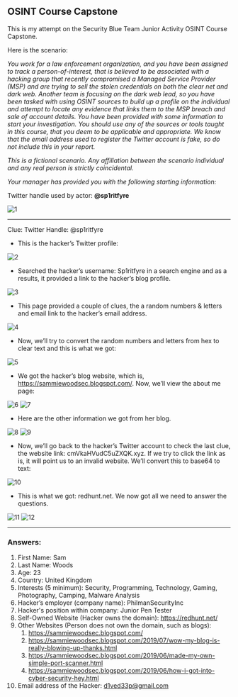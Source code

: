 <h2>OSINT Course Capstone</h2>

This is my attempt on the Security Blue Team Junior Activity OSINT Course Capstone.

Here is the scenario:

*You work for a law enforcement organization, and you have been assigned to track a person-of-interest, that is believed to be associated with a hacking group that recently compromised a Managed Service Provider (MSP) and are trying to sell the stolen credentials on both the clear net and dark web. Another team is focusing on the dark web lead, so you have been tasked with using OSINT sources to build up a profile on the individual and attempt to locate any evidence that links them to the MSP breach and sale of account details. You have been provided with some information to start your investigation. You should use any of the sources or tools taught in this course, that you deem to be applicable and appropriate. We know that the email address used to register the Twitter account is fake, so do not include this in your report.*<br>

*This is a fictional scenario. Any affiliation between the scenario individual and any real person is strictly coincidental.*<br>

*Your manager has provided you with the following starting information:*<br>

Twitter handle used by actor: **@sp1ritfyre**<br>

![1](https://github.com/ButchBytes-sec/ButchBytes-sec/assets/78964580/e6bfc837-7021-48bd-be56-3afe22fd0c43)

---

Clue: Twitter Handle: @sp1ritfyre<br>

- This is the hacker’s Twitter profile:

![2](https://github.com/ButchBytes-sec/ButchBytes-sec/assets/78964580/ab38a0af-58ac-41f4-bc8a-f24991ff3d83)

- Searched the hacker’s username:  Sp1ritfyre in a search engine and as a results, it provided a link to the hacker’s blog profile.

![3](https://github.com/ButchBytes-sec/ButchBytes-sec/assets/78964580/41b0cd63-fdc7-4c95-89ee-c7e7174602be)

- This page provided a couple of clues, the a random numbers & letters and email link to the hacker’s email address.

![4](https://github.com/ButchBytes-sec/ButchBytes-sec/assets/78964580/b8d64e7b-2e90-4513-83ae-942a29946898)

- Now, we’ll try to convert the random numbers and letters from hex to clear text and this is what we got:

![5](https://github.com/ButchBytes-sec/ButchBytes-sec/assets/78964580/325237e5-294d-4ccc-b4e2-39867f132088)

- We got the hacker’s blog website, which is, https://sammiewoodsec.blogspot.com/. Now, we’ll view the about me page:

![6](https://github.com/ButchBytes-sec/ButchBytes-sec/assets/78964580/cf107be1-2db7-4233-b130-7b0b60347ddb)
![7](https://github.com/ButchBytes-sec/ButchBytes-sec/assets/78964580/5e4d06a9-c589-41c8-a654-6ccd41181149)

- Here are the other information we got from her blog.

![8](https://github.com/ButchBytes-sec/ButchBytes-sec/assets/78964580/c11d3a8a-de3c-41a9-a621-7c3605364850)
![9](https://github.com/ButchBytes-sec/ButchBytes-sec/assets/78964580/caa77746-57ff-4393-b2ab-09b0bd8dd0e6)

- Now, we’ll go back to the hacker’s Twitter account to check the last clue, the website link: cmVkaHVudC5uZXQK.xyz. If we try to click the link as is, it will point us to an invalid website. We’ll convert this to base64 to text:

![10](https://github.com/ButchBytes-sec/ButchBytes-sec/assets/78964580/9cdb1bf2-cffb-47de-b860-60a56343beea)

- This is what we got: redhunt.net. We now got all we need to answer the questions.

![11](https://github.com/ButchBytes-sec/ButchBytes-sec/assets/78964580/2cfd56e4-508d-447b-a2ac-5d6b235f4377)
![12](https://github.com/ButchBytes-sec/ButchBytes-sec/assets/78964580/f018bacb-0a1e-4018-a1da-af4f06ccad21)


---

<h3>Answers:</h3>

1. First Name:  Sam
2. Last Name:  Woods
3. Age: 23
4. Country: United Kingdom
5. Interests (5 minimum): Security, Programming, Technology, Gaming, Photography, Camping, Malware Analysis
6. Hacker’s employer (company name): PhilmanSecurityInc
7. Hacker's position within company: Junior Pen Tester
8. Self-Owned Website (Hacker owns the domain): https://redhunt.net/
9. Other Websites (Person does not own the domain, such as blogs): 
    1. https://sammiewoodsec.blogspot.com/
    2. https://sammiewoodsec.blogspot.com/2019/07/wow-my-blog-is-really-blowing-up-thanks.html
    3. https://sammiewoodsec.blogspot.com/2019/06/made-my-own-simple-port-scanner.html
    4. https://sammiewoodsec.blogspot.com/2019/06/how-i-got-into-cyber-security-hey.html
10. Email address of the Hacker: d1ved33p@gmail.com








